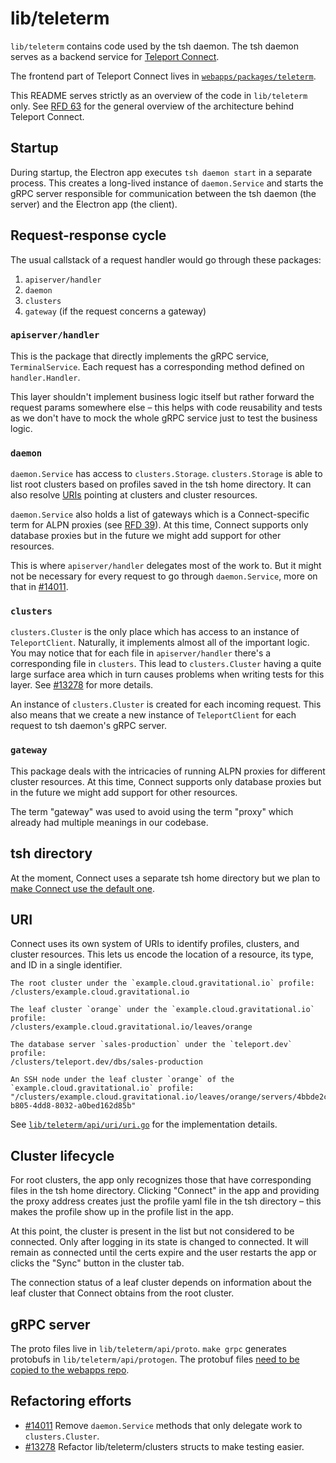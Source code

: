 # lib/teleterm

`lib/teleterm` contains code used by the tsh daemon. The tsh daemon serves as a backend service for
[Teleport Connect](https://goteleport.com/connect/).

The frontend part of Teleport Connect lives in
[`webapps/packages/teleterm`](https://github.com/gravitational/webapps/tree/master/packages/teleterm).

This README serves strictly as an overview of the code in `lib/teleterm` only. See [RFD
63](/rfd/0063-teleport-terminal.md) for the general overview of the architecture behind Teleport
Connect.

## Startup

During startup, the Electron app executes `tsh daemon start` in a separate process. This creates a
long-lived instance of `daemon.Service` and starts the gRPC server responsible for communication
between the tsh daemon (the server) and the Electron app (the client).


## Request-response cycle

The usual callstack of a request handler would go through these packages:

1. `apiserver/handler`
2. `daemon`
3. `clusters`
4. `gateway` (if the request concerns a gateway)

### `apiserver/handler`

This is the package that directly implements the gRPC service, `TerminalService`. Each request has a
corresponding method defined on `handler.Handler`.

This layer shouldn't implement business logic itself but rather forward the request params somewhere
else – this helps with code reusability and tests as we don't have to mock the whole gRPC service
just to test the business logic.

### `daemon`

`daemon.Service` has access to `clusters.Storage`. `clusters.Storage` is able to list root clusters
based on profiles saved in the tsh home directory. It can also resolve [URIs](#URI) pointing at
clusters and cluster resources.

`daemon.Service` also holds a list of gateways which is a Connect-specific term for ALPN proxies
(see [RFD 39](/rfd/0039-sni-alpn-teleport-proxy-routing.md)). At this time, Connect supports only
database proxies but in the future we might add support for other
resources.

This is where `apiserver/handler` delegates most of the work to. But it might not be necessary for
every request to go through `daemon.Service`, more on that in
[#14011](https://github.com/gravitational/teleport/issues/14011).

### `clusters`

`clusters.Cluster` is the only place which has access to an instance of `TeleportClient`. Naturally,
it implements almost all of the important logic. You may notice that for each file in
`apiserver/handler` there's a corresponding file in `clusters`. This lead to `clusters.Cluster`
having a quite large surface area which in turn causes problems when writing tests for this layer.
See [#13278](https://github.com/gravitational/teleport/issues/13278) for more details.

An instance of `clusters.Cluster` is created for each incoming request. This also means that we
create a new instance of `TeleportClient` for each request to tsh daemon's gRPC server.

### `gateway`

This package deals with the intricacies of running ALPN proxies for different cluster resources. At
this time, Connect supports only database proxies but in the future we might add support for other
resources.

The term "gateway" was used to avoid using the term "proxy" which already had multiple meanings in
our codebase.

## tsh directory

At the moment, Connect uses a separate tsh home directory but we plan to [make Connect use the
default one](https://github.com/gravitational/webapps.e/issues/295).

## URI

Connect uses its own system of URIs to identify profiles, clusters, and cluster resources. This lets
us encode the location of a resource, its type, and ID in a single identifier.

```
The root cluster under the `example.cloud.gravitational.io` profile:
/clusters/example.cloud.gravitational.io

The leaf cluster `orange` under the `example.cloud.gravitational.io` profile:
/clusters/example.cloud.gravitational.io/leaves/orange

The database server `sales-production` under the `teleport.dev` profile:
/clusters/teleport.dev/dbs/sales-production

An SSH node under the leaf cluster `orange` of the `example.cloud.gravitational.io` profile:
"/clusters/example.cloud.gravitational.io/leaves/orange/servers/4bbde2c9-b805-4dd8-8032-a0bed162d85b"
```

See [`lib/teleterm/api/uri/uri.go`](/lib/teleterm/api/uri/uri.go) for the implementation details.


## Cluster lifecycle

For root clusters, the app only recognizes those that have corresponding files in the tsh home
directory. Clicking "Connect" in the app and providing the proxy address creates just the profile
yaml file in the tsh directory – this makes the profile show up in the profile list in the app.

At this point, the cluster is present in the list but not considered to be connected. Only after
logging in its state is changed to connected. It will remain as connected until the certs expire and
the user restarts the app or clicks the "Sync" button in the cluster tab.

The connection status of a leaf cluster depends on information about the leaf cluster that Connect
obtains from the root cluster.

## gRPC server

The proto files live in `lib/teleterm/api/proto`. `make grpc` generates protobufs in
`lib/teleterm/api/protogen`. The protobuf files [need to be copied to the webapps
repo](../../web/packages/teleterm#generating-tshd-grpc-protobuf-files).

## Refactoring efforts

* [#14011](https://github.com/gravitational/teleport/issues/14011) Remove `daemon.Service` methods
  that only delegate work to `clusters.Cluster`.
* [#13278](https://github.com/gravitational/teleport/issues/13278) Refactor lib/teleterm/clusters
  structs to make testing easier.
